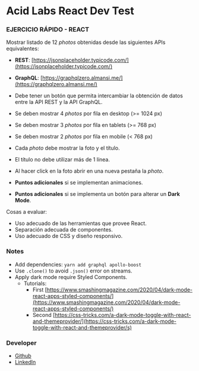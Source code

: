 # Acid Labs React Dev Test

### EJERCICIO RÁPIDO - REACT

Mostrar listado de 12 _photos_ obtenidas desde las siguientes APIs equivalentes:

- **REST**: [https://jsonplaceholder.typicode.com/](https://jsonplaceholder.typicode.com/)
- **GraphQL**: [https://graphqlzero.almansi.me/](https://graphqlzero.almansi.me/)

- Debe tener un botón que permita intercambiar la obtención de datos entre la API REST y la API GraphQL.
- Se deben mostrar 4 _photos_ por fila en desktop (>= 1024 px)
- Se deben mostrar 3 _photos_ por fila en tablets (>= 768 px)
- Se deben mostrar 2 _photos_ por fila en mobile (< 768 px)
- Cada _photo_ debe mostrar la foto y el título.
- El título no debe utilizar más de 1 línea.
- Al hacer click en la foto abrir en una nueva pestaña la _photo_.
- **Puntos adicionales** si se implementan animaciones.
- **Puntos adicionales** si se implementa un botón para alterar un **Dark Mode**.

Cosas a evaluar:

- Uso adecuado de las herramientas que provee React.
- Separación adecuada de componentes.
- Uso adecuado de CSS y diseño responsivo.

### Notes

- Add dependencies: `yarn add graphql apollo-boost`
- Use `.clone()` to avoid `.json()` error on streams.
- Apply dark mode require Styled Components.
  - Tutorials:
    - First [https://www.smashingmagazine.com/2020/04/dark-mode-react-apps-styled-components/](https://www.smashingmagazine.com/2020/04/dark-mode-react-apps-styled-components/)
    - Second [https://css-tricks.com/a-dark-mode-toggle-with-react-and-themeprovider/](https://css-tricks.com/a-dark-mode-toggle-with-react-and-themeprovider/s)

### Developer

- [Github](https://github.com/Alejandrehl)
- [LinkedIn](https://www.linkedin.com/in/alejandrrhernandez/)
